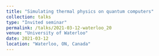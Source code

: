 ```yaml
---
title: "Simulating thermal physics on quantum computers"
collection: talks
type: "Invited seminar"
permalink: /talks/2021-03-12-waterloo_20
venue: "University of Waterloo"
date: 2021-03-12
location: "Waterloo, ON, Canada"
---
```

